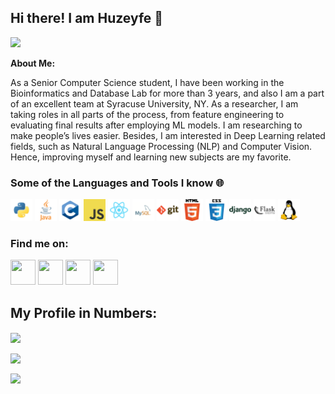 ## Hi there! I am Huzeyfe 👋
![](https://visitor-badge.laobi.icu/badge?page_id=HuzeyfeAyaz)

**About Me:**

As a Senior Computer Science student, I have been working in the Bioinformatics and Database Lab for more than 3 years, and also I am a part of
an excellent team at Syracuse University, NY. As a researcher, I am taking roles in all parts of the process, from feature engineering to evaluating
final results after employing ML models. I am researching to make people’s lives easier. Besides, I am interested in Deep Learning related fields,
such as Natural Language Processing (NLP) and Computer Vision. Hence, improving myself and learning new subjects are my favorite.

### Some of the Languages and Tools I know 🌐

<code><img height="35" src="https://raw.githubusercontent.com/github/explore/80688e429a7d4ef2fca1e82350fe8e3517d3494d/topics/python/python.png"></code>
<code><img height="35" src="https://raw.githubusercontent.com/github/explore/80688e429a7d4ef2fca1e82350fe8e3517d3494d/topics/java/java.png"></code>
<code><img height="35" src="https://raw.githubusercontent.com/github/explore/80688e429a7d4ef2fca1e82350fe8e3517d3494d/topics/c/c.png"></code>
<code><img height="35" src="https://raw.githubusercontent.com/github/explore/80688e429a7d4ef2fca1e82350fe8e3517d3494d/topics/javascript/javascript.png"></code>
<code><img height="35" src="https://raw.githubusercontent.com/github/explore/80688e429a7d4ef2fca1e82350fe8e3517d3494d/topics/react/react.png"></code>
<code><img height="35" src="https://raw.githubusercontent.com/github/explore/80688e429a7d4ef2fca1e82350fe8e3517d3494d/topics/mysql/mysql.png"></code>
<code><img height="35" src="https://raw.githubusercontent.com/github/explore/80688e429a7d4ef2fca1e82350fe8e3517d3494d/topics/git/git.png"></code>
<code><img height="35" src="https://raw.githubusercontent.com/github/explore/80688e429a7d4ef2fca1e82350fe8e3517d3494d/topics/html/html.png"></code>
<code><img height="35" src="https://raw.githubusercontent.com/github/explore/80688e429a7d4ef2fca1e82350fe8e3517d3494d/topics/css/css.png"></code>
<code><img height="35" src="https://raw.githubusercontent.com/github/explore/80688e429a7d4ef2fca1e82350fe8e3517d3494d/topics/django/django.png"></code>
<code><img height="35" src="https://raw.githubusercontent.com/github/explore/80688e429a7d4ef2fca1e82350fe8e3517d3494d/topics/flask/flask.png"></code>
<code><img height="35" src="https://raw.githubusercontent.com/github/explore/80688e429a7d4ef2fca1e82350fe8e3517d3494d/topics/linux/linux.png"></code>

### Find me on: 
[<img src="https://img.icons8.com/color/48/000000/linkedin.png" width="40" height="40"/>](https://www.linkedin.com/in/huzeyfeayaz/)
[<img src="https://img.icons8.com/fluency/48/000000/twitter.png" width="40" height="40"/>](https://twitter.com/huzeyfeayaz23)
[<img src="https://img.icons8.com/ios-filled/50/000000/medium-monogram--v1.png" width="40" height="40"/>](https://medium.com/@huzeyfeayaz)
[<img src="https://img.icons8.com/material-outlined/24/000000/google-scholar.png" width="40" height="40"/>](https://scholar.google.com/citations?user=2g1V3qMAAAAJ&hl=en)

## My Profile in Numbers: 
<a href="#">
  <img align="center" src="https://github-readme-stats.vercel.app/api?username=HuzeyfeAyaz&show_icons=true&count_private=true&theme=dark&hide_border=true" />
</a>

<a href="#"><img align="center" src="http://github-readme-streak-stats.herokuapp.com?user=HuzeyfeAyaz&theme=dark&hide_border=true&fire=F98404&ring=F98404"></a>

<!-- <a href="https://github.com/HuzeyfeAyaz/github-readme-activity-graph"><img alt="HuzeyfeAyaz's Activity Graph" src="https://activity-graph.herokuapp.com/graph?username=HuzeyfeAyaz&hide_border=true&theme=react-dark" /></a>
 -->
<a href="#">
  <img align="center" src="https://github-readme-stats.vercel.app/api/top-langs/?username=HuzeyfeAyaz&layout=compact&hide=CSS,html&langs_count=3&theme=dark"/>
</a>



